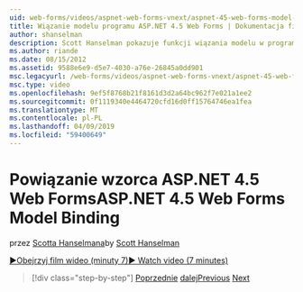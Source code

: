 ```yaml
---
uid: web-forms/videos/aspnet-web-forms-vnext/aspnet-45-web-forms-model-binding
title: Wiązanie modelu programu ASP.NET 4.5 Web Forms | Dokumentacja firmy Microsoft
author: shanselman
description: Scott Hanselman pokazuje funkcji wiązania modelu w programie ASP.NET 4.5
ms.author: riande
ms.date: 08/15/2012
ms.assetid: 9588e6e9-d5e7-4030-a76e-26845a0dd901
msc.legacyurl: /web-forms/videos/aspnet-web-forms-vnext/aspnet-45-web-forms-model-binding
msc.type: video
ms.openlocfilehash: 9ef5f8768b21f8161d3d2a64bc962f7e021a1ee2
ms.sourcegitcommit: 0f1119340e4464720cfd16d0ff15764746ea1fea
ms.translationtype: MT
ms.contentlocale: pl-PL
ms.lasthandoff: 04/09/2019
ms.locfileid: "59400649"
---
```

# <a name="aspnet-45-web-forms-model-binding"></a><span data-ttu-id="1243e-103">Powiązanie wzorca ASP.NET 4.5 Web Forms</span><span class="sxs-lookup"><span data-stu-id="1243e-103">ASP.NET 4.5 Web Forms Model Binding</span></span>

<span data-ttu-id="1243e-104">przez [Scotta Hanselmana](https://github.com/shanselman)</span><span class="sxs-lookup"><span data-stu-id="1243e-104">by [Scott Hanselman](https://github.com/shanselman)</span></span>

[<span data-ttu-id="1243e-105">&#9654;Obejrzyj film wideo (minuty 7)</span><span class="sxs-lookup"><span data-stu-id="1243e-105">&#9654; Watch video (7 minutes)</span></span>](https://channel9.msdn.com/Blogs/ASP-NET-Site-Videos/aspnet-45-web-forms-model-binding)

> [!div class="step-by-step"]
> <span data-ttu-id="1243e-106">[Poprzednie](aspnet-vnext-videos-model-binding-part-3-updating.md)
> [dalej](aspnet-45-web-forms-strong-typed-data-controls.md)</span><span class="sxs-lookup"><span data-stu-id="1243e-106">[Previous](aspnet-vnext-videos-model-binding-part-3-updating.md)
[Next](aspnet-45-web-forms-strong-typed-data-controls.md)</span></span>
